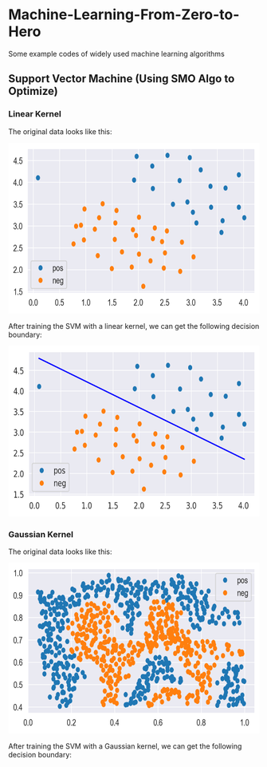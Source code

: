 
# Machine-Learning-From-Zero-to-Hero
Some example codes of widely used machine learning algorithms


## Support Vector Machine (Using SMO Algo to Optimize)

### Linear Kernel
The original data looks like this:

<img src = https://github.com/GuoshenLi/Machine-Learning-From-Zero-to-Hero/blob/main/svm/data_linear.png width = '642' height = '342'/><br/>

After training the SVM with a linear kernel, we can get the following decision boundary:

<img src = https://github.com/GuoshenLi/Machine-Learning-From-Zero-to-Hero/blob/main/svm/svm_linear.png width = '642' height = '342'/><br/>

### Gaussian Kernel

The original data looks like this:

<img src = https://github.com/GuoshenLi/Machine-Learning-From-Zero-to-Hero/blob/main/svm/data_gaussian.png width = '642' height = '342'/><br/>

After training the SVM with a Gaussian kernel, we can get the following decision boundary:

 
